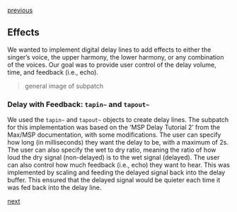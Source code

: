 [previous](./formantanalysis.md)

## Effects
We wanted to implement digital delay lines to add effects to either the singer’s voice, the upper harmony, the lower harmony, or any combination of the voices. Our goal was to provide user control of the delay volume, time, and feedback (i.e., echo).

> general image of subpatch

### Delay with Feedback: `tapin~` and `tapout~`
We used the `tapin~` and `tapout~` objects to create delay lines. The subpatch for this implementation was based on the ‘MSP Delay Tutorial 2’ from the Max/MSP documentation, with some modifications. The user can specify how long (in milliseconds) they want the delay to be, with a maximum of 2s. The user can also specify the wet to dry ratio, meaning the ratio of how loud the dry signal (non-delayed) is to the wet signal (delayed). The user can also control how much feedback (i.e., echo) they want to hear. This was implemented by scaling and feeding the delayed signal back into the delay buffer. This ensured that the delayed signal would be quieter each time it was fed back into the delay line.



[next](./limitations.md)
